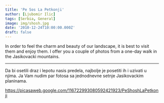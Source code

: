 ```yaml
---
title: 'Pe Sos La Petkonji'
author: [Ljubomir Ilic]
tags: [Serbia, General]
image: img/shosh.jpg
date: '2010-12-24T10:00:00.000Z'
draft: false
---
```


In order to feel the charm and beauty of our landscape, it is best to visit them and enjoy them. I offer you a couple of photos from a one-day walk in the Jasikovacki mountains.

--------

Da bi osetili draz i lepotu nasis predela, najbolje je posetiti ih i uzivati u njima. Ja Vam nudim par fotosa sa jednodnevne setnje Jasikovackim  planinama.         

https://picasaweb.google.com/116722993080592421923/PeShoshLaPetkonji
